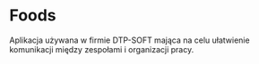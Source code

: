 # Foods
Aplikacja używana w firmie DTP-SOFT mająca na celu ułatwienie komunikacji między zespołami i organizacji pracy.<br />
